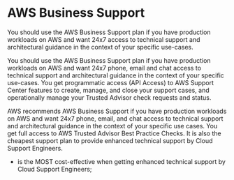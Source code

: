 # AWS Business Support

You should use the AWS Business Support plan if you have production workloads on AWS and want 24x7 access to technical support and architectural guidance in the context of your specific use-cases.

You should use the AWS Business Support plan if you have production workloads on AWS and want 24x7 phone, email and chat access to technical support and architectural guidance in the context of your specific use-cases. You get programmatic access (API Access) to AWS Support Center features to create, manage, and close your support cases, and operationally manage your Trusted Advisor check requests and status.

AWS recommends AWS Business Support if you have production workloads on AWS and want 24x7 phone, email, and chat access to technical support and architectural guidance in the context of your specific use cases. You get full access to AWS Trusted Advisor Best Practice Checks. It is also the cheapest support plan to provide enhanced technical support by Cloud Support Engineers.

- is the MOST cost-effective when getting enhanced technical support by Cloud Support Engineers;
